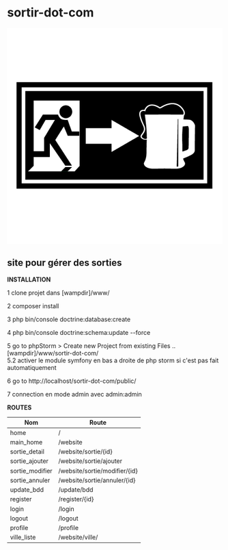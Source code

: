# sortir-dot-com
![Sortir.com](src_assets/exports/logo_sortir.png?raw=true "Sortir")  

## site pour gérer des sorties

**INSTALLATION**  

1 clone projet dans [wampdir]/www/
  
2 composer install  

3 php bin/console doctrine:database:create   

4 php bin/console doctrine:schema:update --force    

5 go to phpStorm > Create new Project from existing Files ..[wampdir]/www/sortir-dot-com/    
5.2 activer le module symfony en bas a droite de php storm si c'est pas fait automatiquement    

6 go to http://localhost/sortir-dot-com/public/

7 connection en mode admin avec admin:admin


**ROUTES** 
 
  | Nom | Route |  
  | ---- | ---- |   
  | home                 |      /                             |      
  | main_home            |      /website                      |       
  | sortie_detail        |      /website/sortie/{id}          |       
  | sortie_ajouter       |      /website/sortie/ajouter       |        
  | sortie_modifier      |      /website/sortie/modifier/{id} |      
  | sortie_annuler       |      /website/sortie/annuler/{id}  |       
  | update_bdd           |      /update/bdd                   |        
  | register             |      /register/{id}                |     
  | login                |      /login                        |     
  | logout               |      /logout                       |        
  | profile              |      /profile                      |       
  | ville_liste          |      /website/ville/               |        
